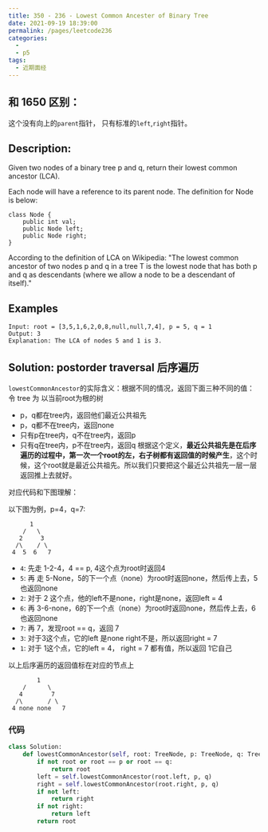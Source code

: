 ```yaml
---
title: 350 - 236 - Lowest Common Ancester of Binary Tree
date: 2021-09-19 18:39:00
permalink: /pages/leetcode236
categories:
  - 
  - p5
tags:
  - 近期面经 
---
```

## 和 1650 区别：
这个没有向上的`parent`指针， 只有标准的`left`,`right`指针。
## Description:
Given two nodes of a binary tree p and q, return their lowest common ancestor (LCA).

Each node will have a reference to its parent node. The definition for Node is below:
```
class Node {
    public int val;
    public Node left;
    public Node right;
}
```
According to the definition of LCA on Wikipedia: "The lowest common ancestor of two nodes p and q in a tree T is the lowest node that has both p and q as descendants (where we allow a node to be a descendant of itself)."

 
## Examples
```
Input: root = [3,5,1,6,2,0,8,null,null,7,4], p = 5, q = 1
Output: 3
Explanation: The LCA of nodes 5 and 1 is 3.
```
## Solution: postorder traversal 后序遍历
`lowestCommonAncestor`的实际含义：根据不同的情况，返回下面三种不同的值：  
令 tree 为 以当前root为根的树
- p，q都在tree内，返回他们最近公共祖先
- p，q都不在tree内，返回none
- 只有p在tree内，q不在tree内，返回p
- 只有q在tree内，p不在tree内，返回q
根据这个定义，**最近公共祖先是在后序遍历的过程中，第一次一个root的左，右子树都有返回值的时候产生**，这个时候，这个root就是最近公共祖先。所以我们只要把这个最近公共祖先一层一层返回推上去就好。

对应代码和下图理解：

以下图为例，p=4，q=7:
```
      1
    /   \
   2     3
  /\    / \
 4  5  6   7
```
- `4`: 先走 1-2-4，4 == p, 4这个点为root时返回4
- `5`: 再 走 5-None，5的下一个点（none）为root时返回none，然后传上去，5也返回none
- `2`: 对于 2 这个点，他的left不是none，right是none，返回left = 4
- `6`: 再 3-6-none，6的下一个点（none）为root时返回none，然后传上去，6也返回none
- `7`: 再 7，发现root == q，返回 7
- `3`: 对于3这个点，它的left 是none right不是，所以返回right = 7
- `1`: 对于 1这个点，它的left = 4， right = 7 都有值，所以返回 1它自己

以上后序遍历的返回值标在对应的节点上
```
        1
    /      \
   4        7
  /\       / \
 4 none none   7
```
### 代码
```python
class Solution:
    def lowestCommonAncestor(self, root: TreeNode, p: TreeNode, q: TreeNode) -> TreeNode:
        if not root or root == p or root == q: 
            return root
        left = self.lowestCommonAncestor(root.left, p, q)
        right = self.lowestCommonAncestor(root.right, p, q)
        if not left: 
            return right
        if not right: 
            return left
        return root
```